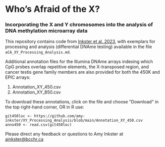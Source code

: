 # Who’s Afraid of the X? 
### Incorporating the X and Y chromosomes into the analysis of DNA methylation microarray data
This repository contains code from [Inkster et al. 2023](https://epigeneticsandchromatin.biomedcentral.com/articles/10.1186/s13072-022-00477-0), with exemplars for processing and analysis (differential DNAme testing) available in the file ```aCA_XY_Processing_Analysis.md```.

Additional annotation files for the Illumina DNAme arrays indexing which CpG probes overlap repetitive elements, the X-transposed region, and cancer testis gene family members are also provided for both the 450K and EPIC arrays:
  1. Annotation_XY_450.csv
  2. Annotation_XY_850.csv
  
  To download these annotations, click on the file and  choose "Download" in the top right-hand corner, OR in R use:
  
  ```
  git450loc <- https://github.com/amy-inkster/XY_Processing_Analysis/blob/main/Annotation_XY_450.csv
  anno450 <- read.csv(git450loc)
  ```
  
  Please direct any feedback or questions to Amy Inkster at ainkster@bcchr.ca 
